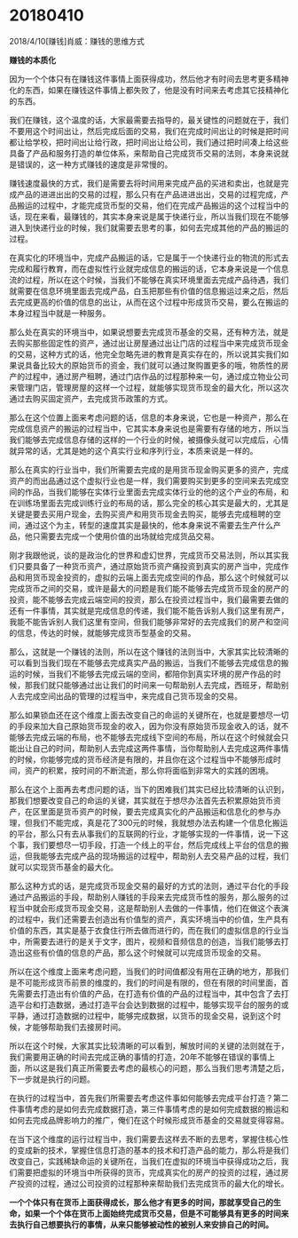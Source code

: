 # 20180410

2018/4/10[赚钱]肖威：赚钱的思维方式

**赚钱的本质化**


因为一个个体只有在赚钱这件事情上面获得成功，然后他才有时间去思考更多精神化的东西，如果在赚钱这件事情上都失败了，他是没有时间来去考虑其它技精神化的东西。



我们在赚钱，这个温度的话，大家最需要去指导的，最关键性的问题就在于，我们不要用这个时间出让，然后完成后面的交易，我们在完成时间出让的时候是把时间都让给学校，把时间出让给行政，把时间出让给公司，我们通过把时间凑上给这些具备了产品和服务打造的单位体系，来帮助自己完成货币交易的法则，本身来说就是错误的，这一种方式赚钱的速度是非常慢的。



赚钱速度最快的方式，我们是需要去将时间用来完成产品的买进和卖出，也就是完成产品的进进出出的交易的过程，那么只有在产品进进出出，交易的过程完成，产品搬运的过程中，才能完成货币型的交易，他们在完成产品搬运的这个过程当中的话，现在来看，最赚钱的，其实本身来说是属于快递行业，所以当我们现在不能够进入到快递行业的时候，我们就需要去思考的事，如何去完成其他的产品的搬运的过程。



在真实化的环境当中，完成产品搬运的话，它是属于一个快递行业的物流的形式去完成和履行教育，而在虚拟性行业就完成信息的搬运的话，它本身来说是一个信息流的过程，所以在这个时候，当我们不能够在真实环境里面去完成产品待遇，我们就需要在信息环境里面去完成产品，白玉把那些有价值的信息搬运过来之后，然后去完成更高的价值的信息的出让，从而在这个过程中形成货币交易，要么在搬运的本身过程当中就是一种服务。



那么处在真实的环境当中，如果说想要去完成货币基金的交易，还有种方法，就是去购买那些固定性的资产，通过出让房屋通过出让门店的过程当中来完成货币现金的交易，这种方式的话，他完全忽略先进的教育是真实存在的，所以说其实我们如果说具备比较大的原始货币的资金，我们就可以通过聚购置更多的哦，物质性的房产的过程中，通过房产租聘，通过门店作品的过程那种来一句，通过成立物业公司来管理门店，管理房屋的这样一个过程，就能够实现货币现金的最大化，所以这次通过去购买固定资产，去完成货币政策的方式。



那么在这个位置上面来考虑问题的话，信息的本身来说，它也是一种资产，那么在完成信息资产的搬运的过程当中，它其实本身来说也是需要有存储的地方，所以当我们能够去完成信息存储的这样的一个行业的时候，被摄像头就可以完成后，心情就异常的话，尤其是她的这个真实行业和序列行业，本质来说是一样的。



那么在真实的行业当中，我们所需要去完成的是用货币现金购买更多的资产，完成资产的而出品通过这个虚拟行业也是一样，我们需要购买到更多的空间来去完成空间的作品，当我们能够在实体行业里面去完成实体行业的他的这个产业的布局，和在训练场里面去完成训练行业的布局的话，那么完全的核心其实是最大的，尤其是关键是要去买用户现金，去购买资产和用货币现金去购买，能够去完成租聘的空间，通过这个为主，转型的速度其实是最快的，他本身来说不需要去生产什么产品，他只需要去完成一个使用价值的出场就给完成货品交易。



刚才我跟他说，谈的是政治化的世界和虚幻世界，完成货币交易法则，所以其实我们只要具备了一种货币资产，通过原始货币资产痛投资到真实的房产当中，完成作品和用货币现金投资的，虚拟的云端上面去完成空间的作品，那么这个时候就可以完成货币之间的交易，或许是最大的问题是我们能不能够去完成货币现金的房产的投资，能不能够去完成云端空间的投资，那么在投资过程当中，我们最需要去做的还有一件事情，其实就是完成信息的传递，我们能不能告诉别人我们这里有房产，我能不能告诉别人我们这里有空间，但我们能够非常好的去完成我们的房产和空间的信息，传达的时候，就能够完成货币型基金的交易。



那么，这就是一个赚钱的法则，所以在这个赚钱的法则当中，大家其实比较清晰的可以看到当我们现在不能够去完成真实产品的搬运，当我们不能够去完成信息的搬运的时候，当我们不能够去完成云端的空间，都陪你到真实环境的房产作品的时候，那我们就只能够通过出让我们的时间来一句帮助别人去完成，西班牙，帮助别人去完成空间出品的管理的过程当中，来完成自己货币现金的交易。



那么如果锁血还在这个维度上面去改变自己的命运的关键所在，也就是要想尽一切的手段来加大自己原始货币现金的收入，因为你没有原始货币现金收入的话，就不能够去完成云端的布局，也不能够去完成线下空间的布局，所以在这个时候就会只能出让自己的时间，帮助别人去完成这两件事情，当你帮助别人去完成这两件事情的时候，你能够完成的货币经济是有限的，并且你在这个过程当中不能够形成时间，资产的积累，按时间的不断流逝，那么你将面临到非常大的实践的困境。



那么在这个上面再去考虑问题的话，当下的困难我们其实已经比较清晰的认识到，那我们想要改变自己的命运的关键，其实就在于想尽办法首先去积累原始货币资产，在区里面是货币资产的时候，要去完成真实化的产品搬运和信息化的参与办理，但我们不能完成，真是花了300元的时候，我就想办法去构建一个信息化搬运的平台，那么只有去从事我们的互联网的行业，才能够实现的一件事情，说一下这个事，我们要想尽一切手段，打造一个线上的平台，然后完成线上平台的信息的搬运，但我能够去完成产品的现场搬运的过程中，帮助别人去交易产品的过程，我们就可以实现货币基金的最大化。



那么这种方式的话，是完成货币现金交易的最好的方式的法则，通过平台化的手段通过产品搬运的手段，帮助别人赚钱的手段来去完成货币性的服务，那么服务的过程当中就会形成货币现金交易，这是帮助别人去做的一件事情，他们在做这个表演的过程中，我们还需要去创造出有价值型的资产，真实环境当中的价值，生产具有价值的东西，其实是基于衣食住行所去做而进行的，而在我们的虚拟信息的行业当中，所需要去进行的是关于文字，图片，视频和音频信息的创造，当我们能够去打造出这些有价值的信息的产品，那么这个时候就可以完成货币现金的交易。



所以在这个维度上面来考虑问题，当我们的时间值都没有用在正确的地方，那我们是不可能形成货币前景的维度的，我们的时间是有限的，但在有限的时间里面，首先需要去打造出有价值的产品，在打造有价值的产品的过程当中，其中包含了去打造平台和打造数据，通过打造平台会达到数据的过程中，能够实现平台的服务的或平静，通过打造数据的过程中，能够完成数据，以货币的现金交易，说到这个时候，才能够帮助我们去接房时间。



所以在这个时候，大家其实比较清晰的可以看到，解放时间的关键的法则就在于，我们需要用正确的时间去完成正确的事情的打造，20年不能够在错误的事情上面，所以这是我们真正所需要去考虑的最核心的问题，那么当我们思考清楚之后，下一步就是执行的问题。



在执行的过程当中，首先我们所需要去考虑这件事如何能够去完成平台打造？第二件事情考虑的是如何去完成数据打造，第三件事情考虑的是如何完成数据的搬运和如何去完成品牌影响力的推广，俺们在这个时候形成货币基金的交易就变得容易。



在当下这个维度的运行过程当中，我们需要去这样去不断的去思考，掌握住核心性的变成新的技术，掌握住信息打造的基本的技术和打造产品的能力，那么将是我们改变自己，实践稀缺命运的关键所在，当我们在虚拟的环境当中获得成功之后，我们需要把虚拟的环境当中所获得的货币，完成真实化的房产的投资的过程，通过房产投资的过程，通过公司投资的过程那种来帮助我们去完成货币的最大化的增长。



**一个个体只有在货币上面获得成长，那么他才有更多的时间，那就享受自己的生命，如果一个个体在货币上面始终完成货币交易，但是不可能够具有更多的时间来去执行自己想要执行的事情，从来只能够被动性的被别人来安排自己的时间。**
